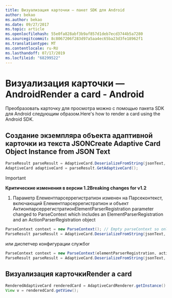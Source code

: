 ```yaml
---
title: Визуализация карточки — пакет SDK для Android
author: bekao
ms.author: bekao
ms.date: 09/27/2017
ms.topic: article
ms.openlocfilehash: 55e0fa828abf3b9af857d1deb7ecd3744b5a7280
ms.sourcegitcommit: 8c8067206f283d97a5aa4ec65ba23d3fe18962f1
ms.translationtype: MT
ms.contentlocale: ru-RU
ms.lasthandoff: 07/17/2019
ms.locfileid: "68299522"
---
```

# <a name="render-a-card---android"></a><span data-ttu-id="57508-102">Визуализация карточки — Android</span><span class="sxs-lookup"><span data-stu-id="57508-102">Render a card - Android</span></span>

<span data-ttu-id="57508-103">Преобразовать карточку для просмотра можно с помощью пакета SDK для Android следующим образом.</span><span class="sxs-lookup"><span data-stu-id="57508-103">Here's how to render a card using the Android SDK.</span></span>

## <a name="create-adaptive-card-object-instance-from-json-text"></a><span data-ttu-id="57508-104">Создание экземпляра объекта адаптивной карточки из текста JSON</span><span class="sxs-lookup"><span data-stu-id="57508-104">Create Adaptive Card Object Instance from JSON Text</span></span>

```java
ParseResult parseResult = AdaptiveCard.DeserializeFromString(jsonText, AdaptiveCardRenderer.VERSION, elementParserRegistration);
AdaptiveCard adaptiveCard = parseResult.GetAdaptiveCard();
```
> [!IMPORTANT]
> <span data-ttu-id="57508-105">**Критические изменения в версии 1.2**</span><span class="sxs-lookup"><span data-stu-id="57508-105">**Breaking changes for v1.2**</span></span>
> 

1. <span data-ttu-id="57508-106">Параметр Елементпарсеррегистратион изменен на Парсеконтекст, включающий Елементпарсеррегистратион и объект Актионпарсеррегистратион</span><span class="sxs-lookup"><span data-stu-id="57508-106">ElementParserRegistration parameter changed to ParseContext which includes an ElementParserRegistration and an ActionParserRegistration object</span></span>

```java
ParseContext context = new ParseContext(); // Empty parseContext so only known elements up to v1.2 will be parsed
ParseResult parseResult = AdaptiveCard.DeserializeFromString(jsonText, AdaptiveCardRenderer.VERSION, context);
```

<span data-ttu-id="57508-107">или диспетчер конфигурации служб</span><span class="sxs-lookup"><span data-stu-id="57508-107">or</span></span>

```java
ParseContext context = new ParseContext(elementParserRegistration, actionParserRegistration);
ParseResult parseResult = AdaptiveCard.DeserializeFromString(jsonText, AdaptiveCardRenderer.VERSION, context);
```

## <a name="render-a-card"></a><span data-ttu-id="57508-108">Визуализация карточки</span><span class="sxs-lookup"><span data-stu-id="57508-108">Render a card</span></span>

```java
RenderedAdaptiveCard renderedCard = AdaptiveCardRenderer.getInstance().render(context, fragmentManager, adaptiveCard, cardActionHandler, hostConfig);
View v = renderedCard.getView();
```
